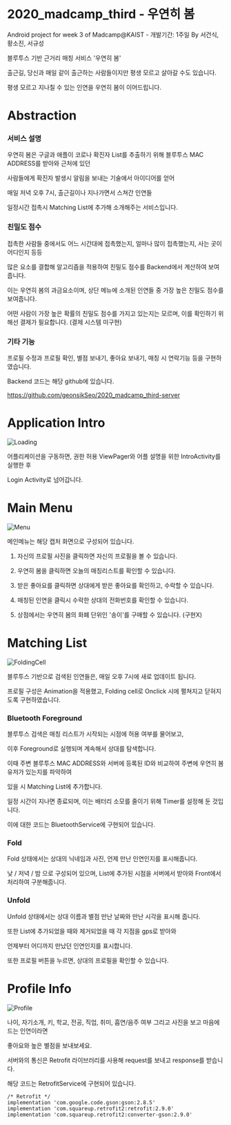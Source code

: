 # 2020_madcamp_third - 우연히 봄
Android project for week 3 of Madcamp@KAIST - 개발기간: 1주일
By 서건식, 황소진, 서규성

블루투스 기반 근거리 매칭 서비스 '우연히 봄'

출근길, 당신과 매일 같이 출근하는 사람들이지만 평생 모르고 살아갈 수도 있습니다.

평생 모르고 지나칠 수 있는 인연을 우연히 봄이 이어드립니다.


# Abstraction

### 서비스 설명

우연히 봄은 구글과 애플이 코로나 확진자 List를 추출하기 위해 블루투스 MAC ADDRESS를 받아와 근처에 있던

사람들에게 확진자 발생시 알림을 보내는 기술에서 아이디어를 얻어

매일 저녁 오후 7시, 출근길이나 지나가면서 스쳐간 인연들

일정시간 접촉시 Matching List에 추가해 소개해주는 서비스입니다.



### 친밀도 점수

접촉한 사람들 중에서도 어느 시간대에 접촉했는지, 얼마나 많이 접촉했는지, 사는 곳이 어디인지 등등

많은 요소를 결합해 알고리즘을 적용하여 친밀도 점수를 Backend에서 계산하여 보여줍니다.

이는 우연히 봄의 과금요소이며, 상단 메뉴에 소개된 인연들 중 가장 높은 친밀도 점수를 보여줍니다.

어떤 사람이 가장 높은 확률의 친밀도 점수를 가지고 있는지는 모르며, 이를 확인하기 위해선 결제가 필요합니다. (결제 시스템 미구현)



### 기타 기능

프로필 수정과 프로필 확인, 별점 보내기, 좋아요 보내기, 매칭 시 연락기능 등을 구현하였습니다.

Backend 코드는 해당 github에 있습니다. 

https://github.com/geonsikSeo/2020_madcamp_third-server


# Application Intro

![Loading](https://github.com/geonsikSeo/2020_madcamp_third/blob/master/imageformd/1.gif)

어플리케이션을 구동하면, 권한 허용 ViewPager와 어플 설명을 위한 IntroActivity를 실행한 후

Login Activity로 넘어갑니다.

# Main Menu

![Menu](https://github.com/geonsikSeo/2020_madcamp_third/blob/master/imageformd/5.png)

메인메뉴는 해당 캡처 화면으로 구성되어 있습니다.

1. 자신의 프로필 사진을 클릭하면 자신의 프로필을 볼 수 있습니다.

2. 우연히 봄을 클릭하면 오늘의 매칭리스트를 확인할 수 있습니다.

3. 받은 좋아요를 클릭하면 상대에게 받은 좋아요를 확인하고, 수락할 수 있습니다.

4. 매칭된 인연을 클릭시 수락한 상대의 전화번호를 확인할 수 있습니다.

5. 상점에서는 우연히 봄의 화폐 단위인 '송이'를 구매할 수 있습니다. (구현X)


# Matching List

![FoldingCell](https://github.com/geonsikSeo/2020_madcamp_third/blob/master/imageformd/2.gif)

블루투스 기반으로 검색된 인연들은, 매일 오후 7시에 새로 업데이트 됩니다.

프로필 구성은 Animation을 적용했고, Folding cell로 Onclick 시에 펼쳐지고 닫혀지도록 구현하였습니다.


### Bluetooth Foreground

블루투스 검색은 매칭 리스트가 시작되는 시점에 허용 여부를 물어보고,

이후 Foreground로 실행되며 계속해서 상대를 탐색합니다.

이때 주변 블루투스 MAC ADDRESS와 서버에 등록된 ID와 비교하여 주변에 우연히 봄 유저가 있는지를 파악하여

있을 시 Matching List에 추가합니다.

일정 시간이 지나면 종료되며, 이는 배터리 소모를 줄이기 위해 Timer를 설정해 둔 것입니다.

이에 대한 코드는 BluetoothService에 구현되어 있습니다.


### Fold

Fold 상태에서는 상대의 닉네임과 사진, 언제 만난 인연인지를 표시해줍니다.

낮 / 저녁 / 밤 으로 구성되어 있으며, List에 추가된 시점을 서버에서 받아와 Front에서 처리하여 구분해줍니다.

### Unfold

Unfold 상태에서는 상대 이름과 별점 만난 날짜와 만난 시각을 표시해 줍니다.

또한 List에 추가되었을 때와 제거되었을 때 각 지점을 gps로 받아와

언제부터 어디까지 만났던 인연인지를 표시합니다.

또한 프로필 버튼을 누르면, 상대의 프로필을 확인할 수 있습니다.

# Profile Info

![Profile](https://github.com/geonsikSeo/2020_madcamp_third/blob/master/imageformd/3.gif)


나이, 자기소개, 키, 학교, 전공, 직업, 취미, 흡연/음주 여부 그리고 사진을 보고 마음에 드는 인연이라면

좋아요와 높은 별점을 보내보세요.

서버와의 통신은 Retrofit 라이브러리를 사용해 request를 보내고 response를 받습니다.

해당 코드는 RetrofitService에 구현되어 있습니다.

    /* Retrofit */
    implementation 'com.google.code.gson:gson:2.8.5'
    implementation 'com.squareup.retrofit2:retrofit:2.9.0'
    implementation 'com.squareup.retrofit2:converter-gson:2.9.0'



